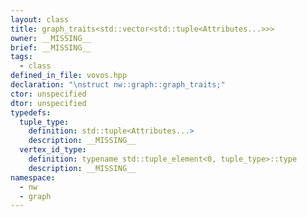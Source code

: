 ```yaml
---
layout: class
title: graph_traits<std::vector<std::tuple<Attributes...>>>
owner: __MISSING__
brief: __MISSING__
tags:
  - class
defined_in_file: vovos.hpp
declaration: "\nstruct nw::graph::graph_traits;"
ctor: unspecified
dtor: unspecified
typedefs:
  tuple_type:
    definition: std::tuple<Attributes...>
    description: __MISSING__
  vertex_id_type:
    definition: typename std::tuple_element<0, tuple_type>::type
    description: __MISSING__
namespace:
  - nw
  - graph
---
```


```{index}  graph_traits<std::vector<std::tuple<Attributes...>>>
```

